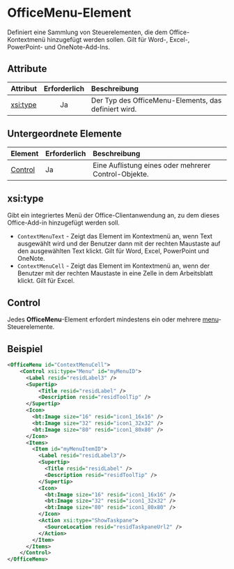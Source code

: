 # OfficeMenu-Element
Definiert eine Sammlung von Steuerelementen, die dem Office-Kontextmenü hinzugefügt werden sollen. Gilt für Word-, Excel-, PowerPoint- und OneNote-Add-Ins.

## Attribute

| Attribut            | Erforderlich | Beschreibung                          |
|:---------------------|:--------:|:-------------------------------------|
| [xsi:type](#xsi-type) | Ja      | Der Typ des OfficeMenu-Elements, das definiert wird.|

## Untergeordnete Elemente
|  Element |  Erforderlich  |  Beschreibung  |
|:-----|:-----|:-----|
|  [Control](#control)    | Ja |  Eine Auflistung eines oder mehrerer Control-Objekte.  |

## xsi:type
Gibt ein integriertes Menü der Office-Clientanwendung an, zu dem dieses Office-Add-in hinzugefügt werden soll.

- `ContextMenuText` -  Zeigt das Element im Kontextmenü an, wenn Text ausgewählt wird und der Benutzer dann mit der rechten Maustaste auf den ausgewählten Text klickt. Gilt für Word, Excel, PowerPoint und OneNote.
- `ContextMenuCell` - Zeigt das Element im Kontextmenü an, wenn der Benutzer mit der rechten Maustaste in eine Zelle in dem Arbeitsblatt klickt. Gilt für Excel. 

## Control

Jedes **OfficeMenu**-Element erfordert mindestens ein oder mehrere [menu](./menu.md#menu-control)- Steuerelemente. 


## Beispiel

```xml
<OfficeMenu id="ContextMenuCell">
    <Control xsi:type="Menu" id="myMenuID">
      <Label resid="residLabel3" />
      <Supertip>
          <Title resid="residLabel" />
          <Description resid="residToolTip" />
      </Supertip>   
      <Icon>
        <bt:Image size="16" resid="icon1_16x16" />
        <bt:Image size="32" resid="icon1_32x32" />
        <bt:Image size="80" resid="icon1_80x80" />
      </Icon>    
      <Items>
        <Item id="myMenuItemID">
          <Label resid="residLabel3"/>
          <Supertip>
            <Title resid="residLabel" />
            <Description resid="residToolTip" />
          </Supertip>
          <Icon>
            <bt:Image size="16" resid="icon1_16x16" />
            <bt:Image size="32" resid="icon1_32x32" />
            <bt:Image size="80" resid="icon1_80x80" />
          </Icon>    
          <Action xsi:type="ShowTaskpane">
            <SourceLocation resid="residTaskpaneUrl2" />    
          </Action>    
        </Item>
      </Items>
    </Control>   
</OfficeMenu>
```
